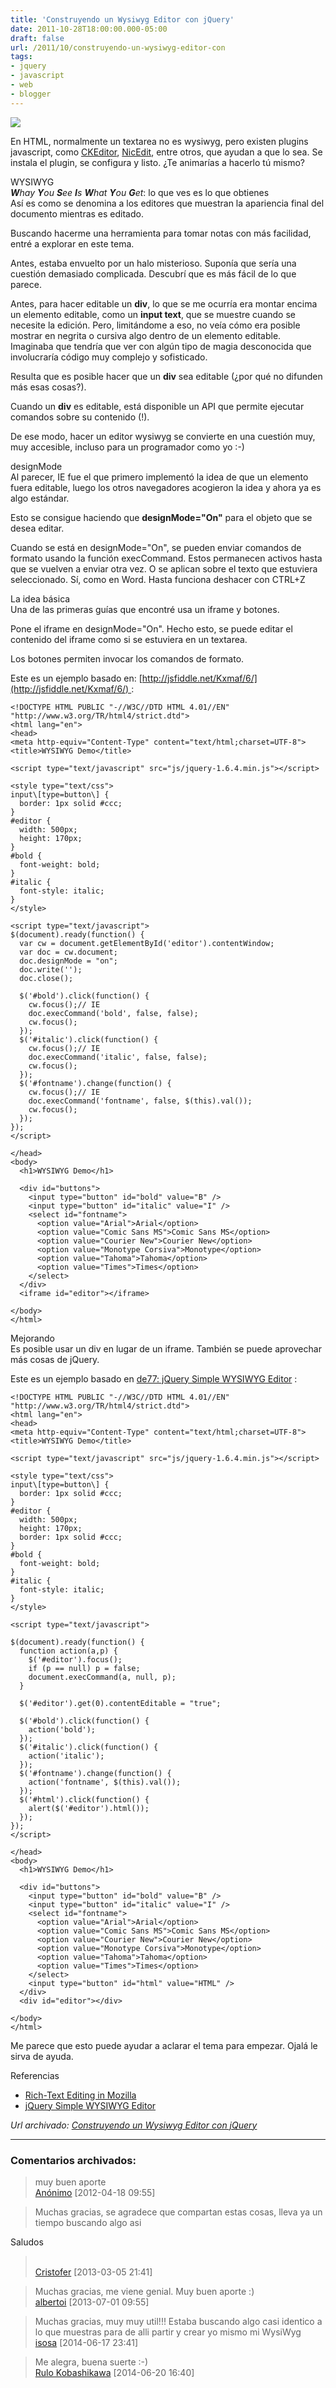 ```yaml
---
title: 'Construyendo un Wysiwyg Editor con jQuery'
date: 2011-10-28T18:00:00.000-05:00
draft: false
url: /2011/10/construyendo-un-wysiwyg-editor-con
tags: 
- jquery
- javascript
- web
- blogger
---
```


[![](http://4.bp.blogspot.com/-1HqO8qW939Q/TJPfxG0QArI/AAAAAAAABNM/gcxnjPQOroM/s1600/jquery-logo.png)](http://4.bp.blogspot.com/-1HqO8qW939Q/TJPfxG0QArI/AAAAAAAABNM/gcxnjPQOroM/s1600/jquery-logo.png)

En HTML, normalmente un textarea no es wysiwyg, pero existen plugins javascript, como [CKEditor](http://ckeditor.com/), [NicEdit](http://nicedit.com/), entre otros, que ayudan a que lo sea. Se instala el plugin, se configura y listo. ¿Te animarías a hacerlo tú mismo?  
  
WYSIWYG  
_**W**hay **Y**ou **S**ee **I**s **W**hat **Y**ou **G**et_: lo que ves es lo que obtienes  
Así es como se denomina a los editores que muestran la apariencia final del documento mientras es editado.  
  
Buscando hacerme una herramienta para tomar notas con más facilidad, entré a explorar en este tema.  
  
Antes, estaba envuelto por un halo misterioso. Suponía que sería una cuestión demasiado complicada. Descubrí que es más fácil de lo que parece.  
  
Antes, para hacer editable un **div**, lo que se me ocurría era montar encima un elemento editable, como un **input text**, que se muestre cuando se necesite la edición. Pero, limitándome a eso, no veía cómo era posible mostrar en negrita o cursiva algo dentro de un elemento editable. Imaginaba que tendría que ver con algún tipo de magia desconocida que involucraría código muy complejo y sofisticado.  
  
Resulta que es posible hacer que un **div** sea editable (¿por qué no difunden más esas cosas?).  
  
Cuando un **div** es editable, está disponible un API que permite ejecutar comandos sobre su contenido (!).  
  
De ese modo, hacer un editor wysiwyg se convierte en una cuestión muy, muy accesible, incluso para un programador como yo :-)  
  
designMode  
Al parecer, IE fue el que primero implementó la idea de que un elemento fuera editable, luego los otros navegadores acogieron la idea y ahora ya es algo estándar.  
  
Esto se consigue haciendo que **designMode="On"** para el objeto que se desea editar.  
  
Cuando se está en designMode="On", se pueden enviar comandos de formato usando la función execCommand. Estos permanecen activos hasta que se vuelven a enviar otra vez. O se aplican sobre el texto que estuviera seleccionado. Sí, como en Word. Hasta funciona deshacer con CTRL+Z  
  
La idea básica  
Una de las primeras guías que encontré usa un iframe y botones.  
  
Pone el iframe en designMode="On". Hecho esto, se puede editar el contenido del iframe como si se estuviera en un textarea.  
  
Los botones permiten invocar los comandos de formato.  
  
Este es un ejemplo basado en: [http://jsfiddle.net/Kxmaf/6/](http://jsfiddle.net/Kxmaf/6/) :  
  
```
<!DOCTYPE HTML PUBLIC "-//W3C//DTD HTML 4.01//EN" "http://www.w3.org/TR/html4/strict.dtd">  
<html lang="en">  
<head>  
<meta http-equiv="Content-Type" content="text/html;charset=UTF-8">  
<title>WYSIWYG Demo</title>  
  
<script type="text/javascript" src="js/jquery-1.6.4.min.js"></script>  
  
<style type="text/css">  
input\[type=button\] {  
  border: 1px solid #ccc;  
}  
#editor {  
  width: 500px;  
  height: 170px;  
}  
#bold {  
  font-weight: bold;  
}  
#italic {  
  font-style: italic;  
}  
</style>  
  
<script type="text/javascript">  
$(document).ready(function() {  
  var cw = document.getElementById('editor').contentWindow;  
  var doc = cw.document;  
  doc.designMode = "on";  
  doc.write('');  
  doc.close();  
    
  $('#bold').click(function() {  
    cw.focus();// IE  
    doc.execCommand('bold', false, false);  
    cw.focus();  
  });  
  $('#italic').click(function() {  
    cw.focus();// IE  
    doc.execCommand('italic', false, false);  
    cw.focus();  
  });  
  $('#fontname').change(function() {  
    cw.focus();// IE  
    doc.execCommand('fontname', false, $(this).val());  
    cw.focus();  
  });  
});  
</script>  
  
</head>  
<body>  
  <h1>WYSIWYG Demo</h1>  
    
  <div id="buttons">  
    <input type="button" id="bold" value="B" />  
    <input type="button" id="italic" value="I" />  
    <select id="fontname">  
      <option value="Arial">Arial</option>  
      <option value="Comic Sans MS">Comic Sans MS</option>  
      <option value="Courier New">Courier New</option>  
      <option value="Monotype Corsiva">Monotype</option>  
      <option value="Tahoma">Tahoma</option>  
      <option value="Times">Times</option>  
    </select>  
  </div>  
  <iframe id="editor"></iframe>  
    
</body>  
</html>  

```  
Mejorando  
Es posible usar un div en lugar de un iframe. También se puede aprovechar más cosas de jQuery.  
  
Este es un ejemplo basado en [de77: jQuery Simple WYSIWYG Editor](http://de77.com/javascript/jquery-simple-wysiwyg-editor) :  
  
```
<!DOCTYPE HTML PUBLIC "-//W3C//DTD HTML 4.01//EN" "http://www.w3.org/TR/html4/strict.dtd">  
<html lang="en">  
<head>  
<meta http-equiv="Content-Type" content="text/html;charset=UTF-8">  
<title>WYSIWYG Demo</title>  
  
<script type="text/javascript" src="js/jquery-1.6.4.min.js"></script>  
  
<style type="text/css">  
input\[type=button\] {  
  border: 1px solid #ccc;  
}  
#editor {  
  width: 500px;  
  height: 170px;  
  border: 1px solid #ccc;  
}  
#bold {  
  font-weight: bold;  
}  
#italic {  
  font-style: italic;  
}  
</style>  
  
<script type="text/javascript">  
  
$(document).ready(function() {  
  function action(a,p) {  
    $('#editor').focus();  
    if (p == null) p = false;  
    document.execCommand(a, null, p);  
  }  
  
  $('#editor').get(0).contentEditable = "true";  
    
  $('#bold').click(function() {  
    action('bold');  
  });  
  $('#italic').click(function() {  
    action('italic');  
  });  
  $('#fontname').change(function() {  
    action('fontname', $(this).val());  
  });  
  $('#html').click(function() {  
    alert($('#editor').html());  
  });  
});  
</script>  
  
</head>  
<body>  
  <h1>WYSIWYG Demo</h1>  
    
  <div id="buttons">  
    <input type="button" id="bold" value="B" />  
    <input type="button" id="italic" value="I" />  
    <select id="fontname">  
      <option value="Arial">Arial</option>  
      <option value="Comic Sans MS">Comic Sans MS</option>  
      <option value="Courier New">Courier New</option>  
      <option value="Monotype Corsiva">Monotype</option>  
      <option value="Tahoma">Tahoma</option>  
      <option value="Times">Times</option>  
    </select>  
    <input type="button" id="html" value="HTML" />  
  </div>  
  <div id="editor"></div>  
    
</body>  
</html>  

```  
Me parece que esto puede ayudar a aclarar el tema para empezar. Ojalá le sirva de ayuda.  
  
Referencias  

*   [Rich-Text Editing in Mozilla](https://developer.mozilla.org/en/rich-text_editing_in_mozilla)
*   [jQuery Simple WYSIWYG Editor](http://de77.com/javascript/jquery-simple-wysiwyg-editor)

_*Url archivado: [Construyendo un Wysiwyg Editor con jQuery](https://akcdev.blogspot.com/2011/10/construyendo-un-wysiwyg-editor-con.html)*_

---
### Comentarios archivados:

>
> muy buen aporte
> \
> [Anónimo](# "noreply@blogger.com") [2012-04-18 09:55]

>
> Muchas gracias, se agradece que compartan estas cosas, lleva ya un tiempo buscando algo asi  
  
Saludos
> \
> [Cristofer](https://www.blogger.com/profile/11869080319704281591 "noreply@blogger.com") [2013-03-05 21:41]

>
> Muchas gracias, me viene genial. Muy buen aporte :)
> \
> [albertoi](https://www.blogger.com/profile/03255111440707905074 "noreply@blogger.com") [2013-07-01 09:55]

>
> Muchas gracias, muy muy util!!! Estaba buscando algo casi identico a lo que muestras para de alli partir y crear yo mismo mi WysiWyg
> \
> [isosa](https://www.blogger.com/profile/05925200702407165950 "noreply@blogger.com") [2014-06-17 23:41]

>
> Me alegra, buena suerte :-)
> \
> [Rulo Kobashikawa](https://www.blogger.com/profile/07020497448167262255 "noreply@blogger.com") [2014-06-20 16:40]
